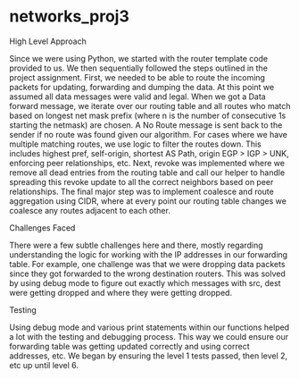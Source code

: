 # networks_proj3

High Level Approach

Since we were using Python, we started with the router template code provided to us. We then sequentially followed the steps outlined in the project assignment. First, we needed to be able to route the incoming packets for updating, forwarding and dumping the data. At this point we assumed all data messages were valid and legal. When we got a Data forward message, we iterate over our routing table and all routes who match based on longest net mask prefix (where n is the number of consecutive 1s starting the netmask) are chosen. A No Route message is sent back to the sender if no route was found given our algorithm. For cases where we have multiple matching routes, we use logic to filter the routes down. This includes highest pref, self-origin, shortest AS Path, origin EGP > IGP > UNK, enforcing peer relationships, etc. Next, revoke was implemented where we remove all dead entries from the routing table and call our helper to handle spreading this revoke update to all the correct neighbors based on peer relationships. The final major step was to implement coalesce and route aggregation using CIDR, where at every point our routing table changes we coalesce any routes adjacent to each other.

Challenges Faced

There were a few subtle challenges here and there, mostly regarding understanding the logic for working with the IP addresses in our forwarding table. For example, one challenge was that we were dropping data packets since they got forwarded to the wrong destination routers. This was solved by using debug mode to figure out exactly which messages with src, dest were getting dropped and where they were getting dropped.

Testing

Using debug mode and various print statements within our functions helped a lot with the testing and debugging process. This way we could ensure our forwarding table was getting updated correctly and using correct addresses, etc. We began by ensuring the level 1 tests passed, then level 2, etc up until level 6.

